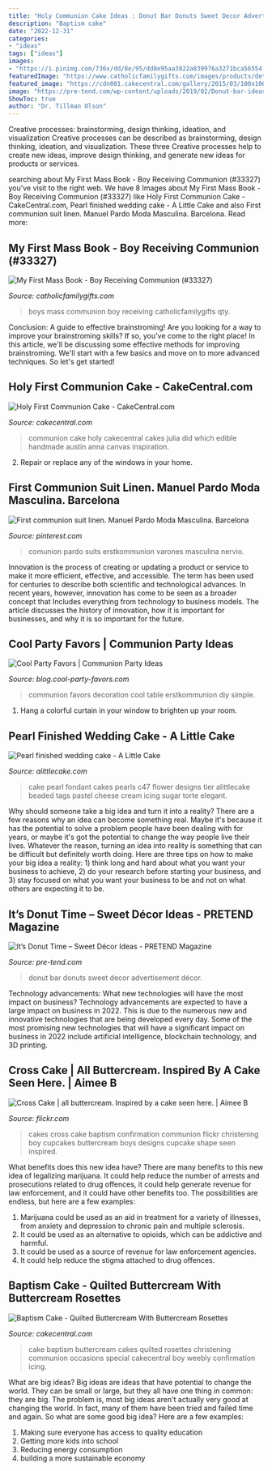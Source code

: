```yaml
---
title: "Holy Communion Cake Ideas : Donut Bar Donuts Sweet Decor Advertisement Décor"
description: "Baptism cake"
date: "2022-12-31"
categories:
- "ideas"
tags: ["ideas"]
images:
- "https://i.pinimg.com/736x/dd/8e/95/dd8e95aa3822a839976a3271bca56554.jpg"
featuredImage: "https://www.catholicfamilygifts.com/images/products/detail/57037.jpg"
featured_image: "https://cdn001.cakecentral.com/gallery/2015/03/100x100_881278V8ds_holy-first-communion-cake.jpg"
image: "https://pre-tend.com/wp-content/uploads/2019/02/Donut-bar-ideas.jpg"
ShowToc: true
author: "Dr. Tillman Olson"
---
```



Creative processes: brainstorming, design thinking, ideation, and visualization
Creative processes can be described as brainstorming, design thinking, ideation, and visualization. These three Creative processes help to create new ideas, improve design thinking, and generate new ideas for products or services.

	

		
searching about My First Mass Book - Boy Receiving Communion (#33327) you've visit to the right web. We have 8 Images about My First Mass Book - Boy Receiving Communion (#33327) like Holy First Communion Cake - CakeCentral.com, Pearl finished wedding cake - A Little Cake and also First communion suit linen. Manuel Pardo Moda Masculina. Barcelona. Read more:
		
    
## My First Mass Book - Boy Receiving Communion (#33327)

<img loading=lazy src="https://www.catholicfamilygifts.com/images/products/detail/57037.jpg" onerror="this.onerror=null;this.src='https://tse4.mm.bing.net/th?id=OIP.dgmN_8KVSkvEwNqT8-k7GwHaLH&amp;pid=15.1';" alt="My First Mass Book - Boy Receiving Communion (#33327)">

_Source: catholicfamilygifts.com_

>boys mass communion boy receiving catholicfamilygifts qty. 

	

Conclusion: A guide to effective brainstroming!
Are you looking for a way to improve your brainstroming skills? If so, you've come to the right place! In this article, we'll be discussing some effective methods for improving brainstroming. We'll start with a few basics and move on to more advanced techniques. So let's get started!

    
## Holy First Communion Cake - CakeCentral.com

<img loading=lazy src="https://cdn001.cakecentral.com/gallery/2015/03/100x100_881278V8ds_holy-first-communion-cake.jpg" onerror="this.onerror=null;this.src='https://tse2.mm.bing.net/th?id=OIP.N20q4HyE67VLIDb5eO5SrQHaLH&amp;pid=15.1';" alt="Holy First Communion Cake - CakeCentral.com">

_Source: cakecentral.com_

>communion cake holy cakecentral cakes julia did which edible handmade austin anna canvas inspiration. 

	

2. Repair or replace any of the windows in your home.

    
## First Communion Suit Linen. Manuel Pardo Moda Masculina. Barcelona

<img loading=lazy src="https://i.pinimg.com/736x/dd/8e/95/dd8e95aa3822a839976a3271bca56554.jpg" onerror="this.onerror=null;this.src='https://tse1.mm.bing.net/th?id=OIP.GdoYf5UEsWuX7wGDUTWH5QHaLG&amp;pid=15.1';" alt="First communion suit linen. Manuel Pardo Moda Masculina. Barcelona">

_Source: pinterest.com_

>comunion pardo suits erstkommunion varones masculina nervio. 

	

Innovation is the process of creating or updating a product or service to make it more efficient, effective, and accessible. The term has been used for centuries to describe both scientific and technological advances. In recent years, however, innovation has come to be seen as a broader concept that Includes everything from technology to business models. The article discusses the history of innovation, how it is important for businesses, and why it is so important for the future.

    
## Cool Party Favors | Communion Party Ideas

<img loading=lazy src="http://blog.cool-party-favors.com/wp-content/uploads/2014/02/Communion-Party-Ideas1-1024x627.jpg" onerror="this.onerror=null;this.src='https://tse1.mm.bing.net/th?id=OIP.nXFa3S1RukfVYgl0ISfuzQHaEi&amp;pid=15.1';" alt="Cool Party Favors | Communion Party Ideas">

_Source: blog.cool-party-favors.com_

>communion favors decoration cool table erstkommunion diy simple. 

	

1. Hang a colorful curtain in your window to brighten up your room.

    
## Pearl Finished Wedding Cake - A Little Cake

<img loading=lazy src="https://alittlecake.com/wp-content/uploads/2018/12/C4717164325.jpg" onerror="this.onerror=null;this.src='https://tse4.mm.bing.net/th?id=OIP.RoWfx1F4-hzrUyARvSxoaAHaJ_&amp;pid=15.1';" alt="Pearl finished wedding cake - A Little Cake">

_Source: alittlecake.com_

>cake pearl fondant cakes pearls c47 flower designs tier alittlecake beaded tags pastel cheese cream icing sugar torte elegant. 

	

Why should someone take a big idea and turn it into a reality?
There are a few reasons why an idea can become something real. Maybe it's because it has the potential to solve a problem people have been dealing with for years, or maybe it's got the potential to change the way people live their lives. Whatever the reason, turning an idea into reality is something that can be difficult but definitely worth doing. Here are three tips on how to make your big idea a reality: 1) think long and hard about what you want your business to achieve, 2) do your research before starting your business, and 3) stay focused on what you want your business to be and not on what others are expecting it to be.

    
## It’s Donut Time – Sweet Décor Ideas - PRETEND Magazine

<img loading=lazy src="https://pre-tend.com/wp-content/uploads/2019/02/Donut-bar-ideas.jpg" onerror="this.onerror=null;this.src='https://tse4.mm.bing.net/th?id=OIP.x1n4H4DMghQoq5jmbdLpPgHaNK&amp;pid=15.1';" alt="It’s Donut Time – Sweet Décor Ideas - PRETEND Magazine">

_Source: pre-tend.com_

>donut bar donuts sweet decor advertisement décor. 

	

Technology advancements: What new technologies will have the most impact on business?
Technology advancements are expected to have a large impact on business in 2022. This is due to the numerous new and innovative technologies that are being developed every day. Some of the most promising new technologies that will have a significant impact on business in 2022 include artificial intelligence, blockchain technology, and 3D printing.

    
## Cross Cake | All Buttercream. Inspired By A Cake Seen Here. | Aimee B

<img loading=lazy src="https://c1.staticflickr.com/5/4035/4530274787_708f419ed9_b.jpg" onerror="this.onerror=null;this.src='https://tse1.mm.bing.net/th?id=OIP.DNP6fbdF03JcSkmfA7bkygHaHp&amp;pid=15.1';" alt="Cross Cake | all buttercream. Inspired by a cake seen here. | Aimee B">

_Source: flickr.com_

>cakes cross cake baptism confirmation communion flickr christening boy cupcakes buttercream boys designs cupcake shape seen inspired. 

	

What benefits does this new idea have?
There are many benefits to this new idea of legalizing marijuana. It could help reduce the number of arrests and prosecutions related to drug offences, it could help generate revenue for law enforcement, and it could have other benefits too. The possibilities are endless, but here are a few examples: 
1. Marijuana could be used as an aid in treatment for a variety of illnesses, from anxiety and depression to chronic pain and multiple sclerosis. 
2. It could be used as an alternative to opioids, which can be addictive and harmful. 
3. It could be used as a source of revenue for law enforcement agencies. 
4. It could help reduce the stigma attached to drug offences.

    
## Baptism Cake - Quilted Buttercream With Buttercream Rosettes

<img loading=lazy src="http://cdn001.cakecentral.com/gallery/2015/03/900_851827CEYW_baptism-cake-quilted-buttercream-with-buttercream-rosettes.jpg" onerror="this.onerror=null;this.src='https://tse2.mm.bing.net/th?id=OIP.YtA_X_BLnF8yM-YrN0sgtwHaLO&amp;pid=15.1';" alt="Baptism Cake - Quilted Buttercream With Buttercream Rosettes">

_Source: cakecentral.com_

>cake baptism buttercream cakes quilted rosettes christening communion occasions special cakecentral boy weebly confirmation icing. 

	

What are big ideas?
Big ideas are ideas that have potential to change the world. They can be small or large, but they all have one thing in common: they are big. The problem is, most big ideas aren't actually very good at changing the world. In fact, many of them have been tried and failed time and again. So what are some good big idea? Here are a few examples: 
1. Making sure everyone has access to quality education 
2. Getting more kids into school 
3. Reducing energy consumption 
4. building a more sustainable economy 

